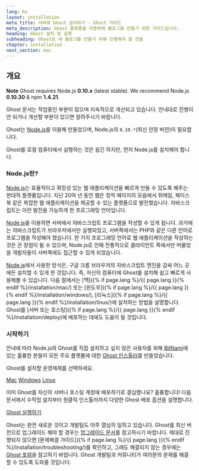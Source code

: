 ```yaml
---
lang: ko
layout: installation
meta_title: 서버에 Ghost 설치하기 - Ghost 가이드
meta_description: Ghost 플랫폼을 이용하여 블로그를 만들기 위한 가이드입니다.
heading: Ghost 설치 및 실행
subheading: Ghost로 새 블로그를 만들기 위해 진행해야 할 것들
chapter: installation
next_section: mac
---
```


## 개요 <a id="overview"></a>

<p class="note"><strong>Note</strong> Ghost requires Node.js <strong>0.10.x</strong> (latest stable). We recommend Node.js <strong>0.10.30</strong> & npm <strong>1.4.21</strong>.</p>

Ghost 문서는 작업중인 부분이 많으며 지속적으로 개선되고 있습니다. 안내대로 진행이 안 되거나 개선할 부분이 있으면 알려주시기 바랍니다.

Ghost는 [Node.js](http://nodejs.org)를 이용해 만들었으며, Node.js의 `0.10.*`(최신 안정 버전)이 필요합니다.

Ghost를 로컬 컴퓨터에서 실행하는 것은 쉽긴 하지만, 먼저 Node.js를 설치해야 합니다.

### Node.js란?

[Node.js](http://nodejs.org)는 효율적이고 확장성 있는 웹 애플리케이션을 빠르게 만들 수 있도록 해주는 현대적 플랫폼입니다.
    지난 20여 년 동안 웹은 정적 페이지의 모음에서 쥐메일, 페이스북 같은 복잡한 웹 애플리케이션을 제공할 수 있는 플랫폼으로 발전했습니다.
    자바스크립트는 이런 발전을 가능하게 한 프로그래밍 언어입니다.

[Node.js](http://nodejs.org)를 이용하면 서버에서 자바스크립트 프로그램을 작성할 수 있게 됩니다. 과거에는 자바스크립트가 브라우저에서만 실행되었고, 서버쪽에서는 PHP와 같은 다른 언어로 프로그램을 작성해야 했습니다. 한 가지 프로그래밍 언어로 웹 애플리케이션을 작성하는 것은 큰 장점이 될 수 있으며, Node.js로 인해 전통적으로 클라이언트 쪽에서만 머물었을 개발자들이 서버쪽에도 접근할 수 있게 되었습니다.

[Node.js](http://nodejs.org)에서 사용한 방식은, 구글 크롬 브라우저의 자바스크립트 엔진을 감싸 어느 곳에든 설치할 수 있게 한 것입니다. 즉, 자신의 컴퓨터에 Ghost를 설치해 쉽고 빠르게 사용해볼 수 있습니다.
다음 절에서는 [맥]({% if page.lang %}/{{ page.lang }}{% endif %}/installation/mac/) 또는 [윈도우]({% if page.lang %}/{{ page.lang }}{% endif %}/installation/windows/), [리눅스]({% if page.lang %}/{{ page.lang }}{% endif %}/installation/linux/)에 설치하는 방법을 설명합니다. Ghost를 [서버 또는 호스팅]({% if page.lang %}/{{ page.lang }}{% endif %}/installation/deploy)에 배포하는 데에도 도움이 될 것입니다.

### 시작하기

안내에 따라 Node.js와 Ghost를 직접 설치하고 싶지 않은 사용자를 위해 [BitNami](http://bitnami.com/)에 있는 훌륭한 분들이 모든 주요 플랫폼에 대한 [Ghost 인스톨러](http://bitnami.com/stack/ghost)를 만들었습니다.

Ghost를 설치할 운영체제를 선택하세요.

<div class="text-center install-ghost">
    <a href="{% if page.lang %}/{{ page.lang }}{% endif %}/installation/mac/" class="btn btn-success btn-large">Mac</a>
    <a href="{% if page.lang %}/{{ page.lang }}{% endif %}/installation/windows/" class="btn btn-success btn-large">Windows</a>
    <a href="{% if page.lang %}/{{ page.lang }}{% endif %}/installation/linux/" class="btn btn-success btn-large">Linux</a>
</div>

이미 Ghost를 자신의 서버나 호스팅 계정에 배포하기로 결심했나요? 훌륭합니다! 다음 문서에서 수작업 설치부터 원클릭 인스톨러까지 다양한 Ghost 배포 옵션을 설명합니다.

<div class="text-center install-ghost">
    <a href="{% if page.lang %}/{{ page.lang }}{% endif %}/installation/deploy/" class="btn btn-success btn-large">Ghost 실행하기</a>
</div>

Ghost는 완전 새로운 것이고 개발팀도 아주 열심히 일하고 있습니다. Ghost를 최신 버전으로 업그레이드 해야 할 경우는 [업그레이드 문서](/installation/upgrading/)를 참고하시기 바랍니다.
제대로 진행되지 않으면 [문제해결 가이드]({% if page.lang %}/{{ page.lang }}{% endif %}/installation/troubleshooting/)를 확인하고, 그래도 해결되지 않는 경우에는 [Ghost 포럼](http://ghost.org/forum)을 참고하기 바랍니다. Ghost 개발팀과 커뮤니티가 여러분의 문제를 해결할 수 있도록 도와줄 것입니다.
